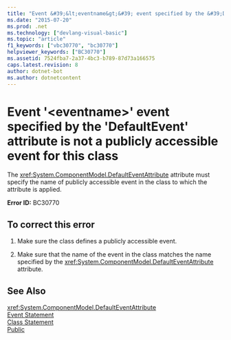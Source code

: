 ```yaml
---
title: "Event &#39;&lt;eventname&gt;&#39; event specified by the &#39;DefaultEvent&#39; attribute is not a publicly accessible event for this class"
ms.date: "2015-07-20"
ms.prod: .net
ms.technology: ["devlang-visual-basic"]
ms.topic: "article"
f1_keywords: ["vbc30770", "bc30770"]
helpviewer_keywords: ["BC30770"]
ms.assetid: 7524fba7-2a37-4bc3-b789-87d73a166575
caps.latest.revision: 8
author: dotnet-bot
ms.author: dotnetcontent
---
```

# Event &#39;&lt;eventname&gt;&#39; event specified by the &#39;DefaultEvent&#39; attribute is not a publicly accessible event for this class
The <xref:System.ComponentModel.DefaultEventAttribute> attribute must specify the name of publicly accessible event in the class to which the attribute is applied.  
  
 **Error ID:** BC30770  
  
## To correct this error  
  
1.  Make sure the class defines a publicly accessible event.  
  
2.  Make sure that the name of the event in the class matches the name specified by the <xref:System.ComponentModel.DefaultEventAttribute> attribute.  
  
## See Also  
 <xref:System.ComponentModel.DefaultEventAttribute>   
 [Event Statement](../../visual-basic/language-reference/statements/event-statement.md)   
 [Class Statement](../../visual-basic/language-reference/statements/class-statement.md)   
 [Public](../../visual-basic/language-reference/modifiers/public.md)
